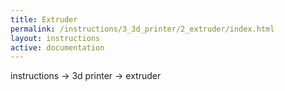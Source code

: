 ```yaml
---
title: Extruder
permalink: /instructions/3_3d_printer/2_extruder/index.html
layout: instructions
active: documentation
---
```

instructions -> 3d printer -> extruder